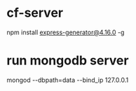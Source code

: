 # cf-server
npm install express-generator@4.16.0 -g

# run mongodb server
mongod --dbpath=data --bind_ip 127.0.0.1
